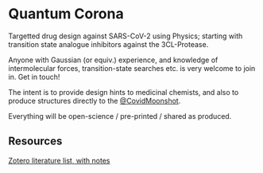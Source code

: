# Quantum Corona

Targetted drug design against SARS-CoV-2 using Physics; starting with transition state analogue inhibitors against the 3CL-Protease. 

Anyone with Gaussian (or equiv.) experience, and knowledge of intermolecular forces, transition-state searches etc. is very welcome to join in. Get in touch!

The intent is to provide design hints to medicinal chemists, and also to produce structures directly to the [@CovidMoonshot](https://twitter.com/Covid_Moonshot). 

Everything will be open-science / pre-printed / shared as produced.

## Resources

[Zotero literature list, with notes](https://www.zotero.org/groups/2466960/sars-cov-2-transitionstate/library)

